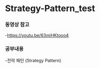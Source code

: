 # Strategy-Pattern_test

### 동영상 참고 
-https://youtu.be/63miHKtooo4 

### 공부내용 
-전략 패턴 (Strategy Pattern)
